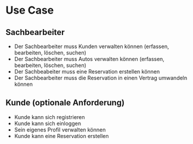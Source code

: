 Use Case
========================

## Sachbearbeiter
* Der Sachbearbeiter muss Kunden verwalten können (erfassen, bearbeiten, löschen, suchen)
* Der Sachbearbeiter muss Autos verwalten können (erfassen, bearbeiten, löschen, suchen)
* Der Sachbeabeiter  muss eine Reservation erstellen können
* Der Sachbearbeiter muss die Reservation in einen Vertrag umwandeln können

## Kunde (optionale Anforderung)
* Kunde kann sich registrieren
* Kunde kann sich einloggen
* Sein eigenes Profil verwalten können
* Kunde kann eine Reservation erstellen




